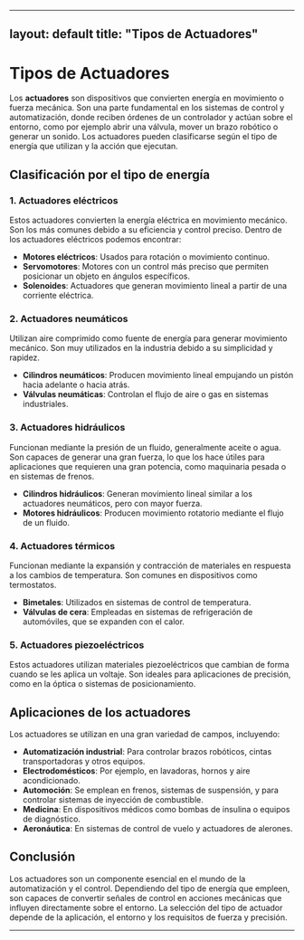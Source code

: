 
---
layout: default
title: "Tipos de Actuadores"
---

# Tipos de Actuadores

Los **actuadores** son dispositivos que convierten energía en movimiento o fuerza mecánica. Son una parte fundamental en los sistemas de control y automatización, donde reciben órdenes de un controlador y actúan sobre el entorno, como por ejemplo abrir una válvula, mover un brazo robótico o generar un sonido. Los actuadores pueden clasificarse según el tipo de energía que utilizan y la acción que ejecutan.

## Clasificación por el tipo de energía

### 1. Actuadores eléctricos
Estos actuadores convierten la energía eléctrica en movimiento mecánico. Son los más comunes debido a su eficiencia y control preciso. Dentro de los actuadores eléctricos podemos encontrar:

- **Motores eléctricos**: Usados para rotación o movimiento continuo.
- **Servomotores**: Motores con un control más preciso que permiten posicionar un objeto en ángulos específicos.
- **Solenoides**: Actuadores que generan movimiento lineal a partir de una corriente eléctrica.

### 2. Actuadores neumáticos
Utilizan aire comprimido como fuente de energía para generar movimiento mecánico. Son muy utilizados en la industria debido a su simplicidad y rapidez.

- **Cilindros neumáticos**: Producen movimiento lineal empujando un pistón hacia adelante o hacia atrás.
- **Válvulas neumáticas**: Controlan el flujo de aire o gas en sistemas industriales.

### 3. Actuadores hidráulicos
Funcionan mediante la presión de un fluido, generalmente aceite o agua. Son capaces de generar una gran fuerza, lo que los hace útiles para aplicaciones que requieren una gran potencia, como maquinaria pesada o en sistemas de frenos.

- **Cilindros hidráulicos**: Generan movimiento lineal similar a los actuadores neumáticos, pero con mayor fuerza.
- **Motores hidráulicos**: Producen movimiento rotatorio mediante el flujo de un fluido.

### 4. Actuadores térmicos
Funcionan mediante la expansión y contracción de materiales en respuesta a los cambios de temperatura. Son comunes en dispositivos como termostatos.

- **Bimetales**: Utilizados en sistemas de control de temperatura.
- **Válvulas de cera**: Empleadas en sistemas de refrigeración de automóviles, que se expanden con el calor.

### 5. Actuadores piezoeléctricos
Estos actuadores utilizan materiales piezoeléctricos que cambian de forma cuando se les aplica un voltaje. Son ideales para aplicaciones de precisión, como en la óptica o sistemas de posicionamiento.

## Aplicaciones de los actuadores

Los actuadores se utilizan en una gran variedad de campos, incluyendo:

- **Automatización industrial**: Para controlar brazos robóticos, cintas transportadoras y otros equipos.
- **Electrodomésticos**: Por ejemplo, en lavadoras, hornos y aire acondicionado.
- **Automoción**: Se emplean en frenos, sistemas de suspensión, y para controlar sistemas de inyección de combustible.
- **Medicina**: En dispositivos médicos como bombas de insulina o equipos de diagnóstico.
- **Aeronáutica**: En sistemas de control de vuelo y actuadores de alerones.

## Conclusión

Los actuadores son un componente esencial en el mundo de la automatización y el control. Dependiendo del tipo de energía que empleen, son capaces de convertir señales de control en acciones mecánicas que influyen directamente sobre el entorno. La selección del tipo de actuador depende de la aplicación, el entorno y los requisitos de fuerza y precisión.

---
